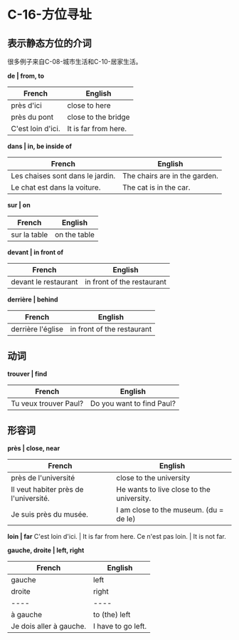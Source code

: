 # C-16-方位寻址

## 表示静态方位的介词

很多例子来自C-08-城市生活和C-10-居家生活。

**de | from, to**

French | English
---- | ----
près d'ici | close to here
près du pont | close to the bridge
C'est loin d'ici. | It is far from here.

**dans | in, be inside of**

French | English
---- | ----
Les chaises sont dans le jardin. | The chairs are in the garden. 
Le chat est dans la voiture. | The cat is in the car.

**sur | on**

French | English
---- | ----
sur la table | on the table

**devant | in front of**

French | English
---- | ----
devant le restaurant | in front of the restaurant

**derrière | behind**

French | English
---- | ----
derrière l'église | in front of the restaurant

## 动词

**trouver | find**

French | English
---- | ----
Tu veux trouver Paul? | Do you want to find Paul?

## 形容词

**près | close, near**

French | English
---- | ----
près de l'université | close to the university
Il veut habiter près de l'université. | He wants to live close to the university.
Je suis près du musée. | I am close to the museum. (du = de le)

**loin | far**
C'est loin d'ici. | It is far from here.
Ce n'est pas loin. | It is not far.

**gauche, droite | left, right**

French | English
---- | ----
gauche | left
droite | right
---- | ----
à gauche | to (the) left
Je dois aller à gauche. | I have to go left.